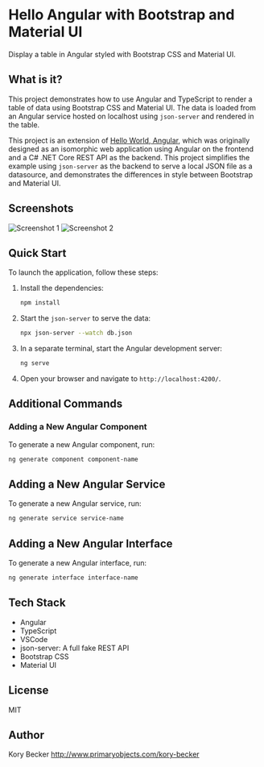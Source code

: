 # Hello Angular with Bootstrap and Material UI

Display a table in Angular styled with Bootstrap CSS and Material UI.

## What is it?

This project demonstrates how to use Angular and TypeScript to render a table of data using Bootstrap CSS and Material UI. The data is loaded from an Angular service hosted on localhost using `json-server` and rendered in the table.

This project is an extension of [Hello World, Angular](https://github.com/primaryobjects/hello-angular), which was originally designed as an isomorphic web application using Angular on the frontend and a C# .NET Core REST API as the backend. This project simplifies the example using `json-server` as the backend to serve a local JSON file as a datasource, and demonstrates the differences in style between Bootstrap and Material UI.

## Screenshots

![Screenshot 1](./cap1.png)
![Screenshot 2](./cap2.png)

## Quick Start

To launch the application, follow these steps:

1. Install the dependencies:

    ```bash
    npm install
    ```

2. Start the `json-server` to serve the data:

    ```bash
    npx json-server --watch db.json
    ```

3. In a separate terminal, start the Angular development server:

    ```bash
    ng serve
    ```

4. Open your browser and navigate to `http://localhost:4200/`.

## Additional Commands

### Adding a New Angular Component

To generate a new Angular component, run:

```bash
ng generate component component-name
```

## Adding a New Angular Service

To generate a new Angular service, run:

```bash
ng generate service service-name
```

## Adding a New Angular Interface

To generate a new Angular interface, run:

```bash
ng generate interface interface-name
```

## Tech Stack

- Angular
- TypeScript
- VSCode
- json-server: A full fake REST API
- Bootstrap CSS
- Material UI

## License

MIT

## Author

Kory Becker http://www.primaryobjects.com/kory-becker